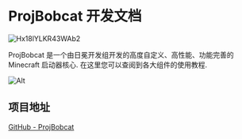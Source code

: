 # ProjBobcat 开发文档

![Hx18lYLKR43WAb2](https://user-images.githubusercontent.com/25716486/172503112-95515b07-52ee-4d1e-868e-b87137c6034e.png)

ProjBobcat 是一个由日冕开发组开发的高度自定义、高性能、功能完善的 Minecraft 启动器核心. 在这里您可以查阅到各大组件的使用教程. 

![Alt](https://repobeats.axiom.co/api/embed/d8d56d4c2023d90ea067d5b3ca83ed5da4979289.svg "Repobeats analytics image")

## 项目地址

[GitHub - ProjBobcat](https://github.com/Corona-Studio/ProjBobcat)
